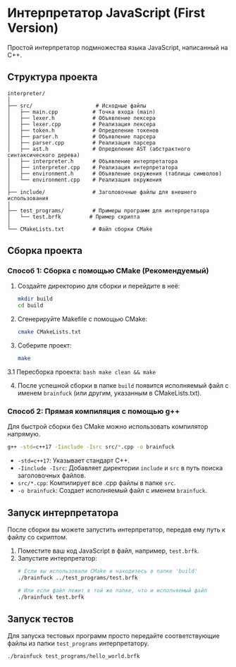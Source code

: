 # Интерпретатор JavaScript (First Version)

Простой интерпретатор подмножества языка JavaScript, написанный на C++.

## Структура проекта

```
interpreter/
│
├── src/                    # Исходные файлы
│   ├── main.cpp           # Точка входа (main)
│   ├── lexer.h            # Объявление лексера
│   ├── lexer.cpp          # Реализация лексера
│   ├── token.h            # Определение токенов
│   ├── parser.h           # Объявление парсера
│   ├── parser.cpp         # Реализация парсера
│   ├── ast.h              # Определение AST (абстрактного синтаксического дерева)
│   ├── interpreter.h      # Объявление интерпретатора
│   ├── interpreter.cpp    # Реализация интерпретатора
│   ├── environment.h      # Объявление окружения (таблицы символов)
│   └── environment.cpp    # Реализация окружения
│
├── include/               # Заголовочные файлы для внешнего использования
│
├── test_programs/         # Примеры программ для интерпретатора
│   └── test.brfk         # Пример скрипта
│
└── CMakeLists.txt         # Файл сборки CMake
```

## Сборка проекта

### Способ 1: Сборка с помощью CMake (Рекомендуемый)

1.  Создайте директорию для сборки и перейдите в неё:
    ```bash
    mkdir build
    cd build
    ```

2.  Сгенерируйте Makefile с помощью CMake:
    ```bash
    cmake CMakeLists.txt
    ```

3.  Соберите проект:
    ```bash
    make
    ```
3.1 Пересборка проекта:
    ```bash
    make clean && make
    ```

4.  После успешной сборки в папке `build` появится исполняемый файл с именем `brainfuck` (или другим, указанным в CMakeLists.txt).

### Способ 2: Прямая компиляция с помощью g++

Для быстрой сборки без CMake можно использовать компилятор напрямую.

```bash
g++ -std=c++17 -Iinclude -Isrc src/*.cpp -o brainfuck
```

*   `-std=c++17`: Указывает стандарт C++.
*   `-Iinclude -Isrc`: Добавляет директории `include` и `src` в путь поиска заголовочных файлов.
*   `src/*.cpp`: Компилирует все .cpp файлы в папке `src`.
*   `-o brainfuck`: Создает исполняемый файл с именем `brainfuck`.

## Запуск интерпретатора

После сборки вы можете запустить интерпретатор, передав ему путь к файлу со скриптом.

1.  Поместите ваш код JavaScript в файл, например, `test.brfk`.
2.  Запустите интерпретатор:
    ```bash
    # Если вы использовали CMake и находитесь в папке 'build'
    ./brainfuck ../test_programs/test.brfk

    # Или если файл лежит в той же папке, что и исполняемый файл
    ./brainfuck test.brfk
    ```

## Запуск тестов

Для запуска тестовых программ просто передайте соответствующие файлы из папки `test_programs` интерпретатору.

```bash
./brainfuck test_programs/hello_world.brfk
```
